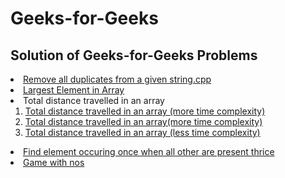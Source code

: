 # Geeks-for-Geeks 
## Solution of Geeks-for-Geeks Problems 


<!--   <li><a href="https://github.com/m0hit-kumar/Geeks-for-Geeks/blob/main/Remove%20all%20duplicates%20from%20a%20given%20string.cpp " > text </a></li> -->


 <li><a href=" " > Remove all duplicates from a given string.cpp </a></li>
<li><a href="https://github.com/m0hit-kumar/Geeks-for-Geeks/blob/main/Largest%20Element%20in%20Array.cpp " > Largest Element in Array </a></li>
<li>Total distance travelled in an array
<ol>
<li ><a href="https://github.com/m0hit-kumar/Geeks-for-Geeks/blob/main/Total%20distance%20travelled%20in%20an%20array%20.cpp">Total distance travelled in an array (more time complexity)</a>
 </li>
 
 
 <li ><a href="https://github.com/m0hit-kumar/Geeks-for-Geeks/blob/main/Total%20distance%20travelled%20in%20an%20array%202.cpp">Total distance travelled in an array(more time complexity) </a> </li>

<li ><a href="https://github.com/m0hit-kumar/Geeks-for-Geeks/blob/main/Total%20distance%20travelled%20in%20an%20array%203.cpp">Total distance travelled in an array (less time complexity) </a> </li>
</ol>
 </li>
 
 
 <li ><a href="https://github.com/m0hit-kumar/Geeks-for-Geeks/blob/main/Total%20distance%20travelled%20in%20an%20array%203.cpp "> Find element occuring once when all other are present thrice </a>  </li>



 <li ><a href="https://github.com/m0hit-kumar/Geeks-for-Geeks/blob/main/Game%20with%20nos.cpp">Game with nos  </a>  </li>
